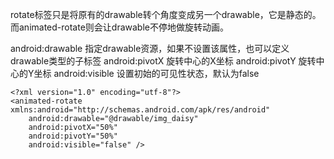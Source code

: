 rotate标签只是将原有的drawable转个角度变成另一个drawable，它是静态的。而animated-rotate则会让drawable不停地做旋转动画。

android:drawable 指定drawable资源，如果不设置该属性，也可以定义drawable类型的子标签
android:pivotX 旋转中心的X坐标
android:pivotY 旋转中心的Y坐标
android:visible 设置初始的可见性状态，默认为false

```
<?xml version="1.0" encoding="utf-8"?>
<animated-rotate xmlns:android="http://schemas.android.com/apk/res/android"
    android:drawable="@drawable/img_daisy"
    android:pivotX="50%"
    android:pivotY="50%"
    android:visible="false" />
```